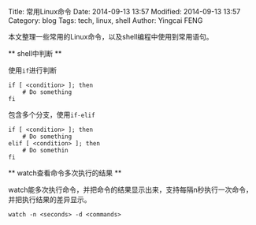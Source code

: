 Title: 常用Linux命令
Date: 2014-09-13 13:57
Modified: 2014-09-13 13:57
Category: blog
Tags: tech, linux, shell
Author: Yingcai FENG

本文整理一些常用的Linux命令，以及shell编程中使用到常用语句。

** shell中判断 **

使用`if`进行判断

    if [ <condition> ]; then
        # Do something
    fi

包含多个分支，使用`if-elif`

    if [ <condition> ]; then
        # Do something
    elif [ <condition> ]; then
        # Do somethin
    fi
    
** watch查看命令多次执行的结果 **

watch能多次执行命令，并把命令的结果显示出来，支持每隔n秒执行一次命令，并把执行结果的差异显示。

    watch -n <seconds> -d <commands>
        